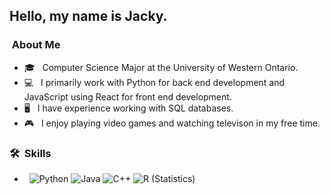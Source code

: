 <h2> Hello, my name is Jacky.</h2>

<h3> &nbsp;About Me </h3>

- 🎓 &nbsp; Computer Science Major at the University of Western Ontario.
- 💻 &nbsp; I primarily work with Python for back end development and JavaScript using React for front end development.
- 🖥️ &nbsp; I have experience working with SQL databases.
- 🎮 &nbsp; I enjoy playing video games and watching televison in my free time.

<h3> 🛠 &nbsp;Skills</h3>

- &nbsp;
  ![Python](https://img.shields.io/badge/-Python-333333?style=flat&logo=python)
  ![Java](https://img.shields.io/badge/-Java-333333?style=flat&logo=Java&logoColor=007396)
  ![C++](https://img.shields.io/badge/-C++-333333?style=flat&logo=C%2B%2B&logoColor=00599C)
  ![R (Statistics)](https://img.shields.io/badge/-R-333333?style=flat&logo=R&logoColor=276DC3)
